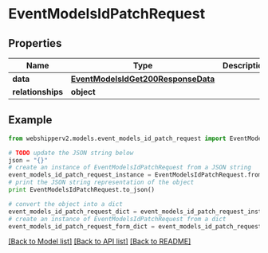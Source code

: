 # EventModelsIdPatchRequest


## Properties
Name | Type | Description | Notes
------------ | ------------- | ------------- | -------------
**data** | [**EventModelsIdGet200ResponseData**](EventModelsIdGet200ResponseData.md) |  | [optional] 
**relationships** | **object** |  | [optional] 

## Example

```python
from webshipperv2.models.event_models_id_patch_request import EventModelsIdPatchRequest

# TODO update the JSON string below
json = "{}"
# create an instance of EventModelsIdPatchRequest from a JSON string
event_models_id_patch_request_instance = EventModelsIdPatchRequest.from_json(json)
# print the JSON string representation of the object
print EventModelsIdPatchRequest.to_json()

# convert the object into a dict
event_models_id_patch_request_dict = event_models_id_patch_request_instance.to_dict()
# create an instance of EventModelsIdPatchRequest from a dict
event_models_id_patch_request_form_dict = event_models_id_patch_request.from_dict(event_models_id_patch_request_dict)
```
[[Back to Model list]](../README.md#documentation-for-models) [[Back to API list]](../README.md#documentation-for-api-endpoints) [[Back to README]](../README.md)


